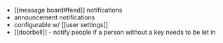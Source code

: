 - [[message board#feed]] notifications
- announcement notifications
- configurable w/ [[user settings]]
- [[doorbell]] - notify people if a person without a key needs to be let in
